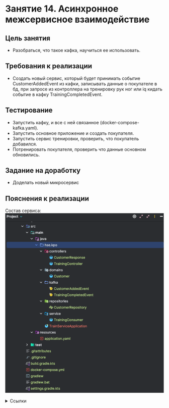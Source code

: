 # Занятие 14. Асинхронное межсервисное взаимодействие

## Цель занятия
- Разобраться, что такое кафка, научиться ее использовать.
## Требования к реализации
- Создать новый сервис, который будет принимать событие CustomerAddedEvent из кафки, 
записывать данные о покупателе в бд, при запросе из контроллера на тренировку рук ног или iq 
кидать событие в кафку TrainingCompletedEvent.
## Тестирование
- Запустить кафку, и все с ней связанное (docker-compose-kafka.yaml).
- Запустить основное приложение и создать покупателя.
- Запустить сервис тренировки, проверить, что покупатель добавился.
- Потренировать покупателя, проверить что данные основном обновились.
## Задание на доработку
- Доделать новый микросервис
## Пояснения к реализации
Состав сервиса:
![img.png](img.png)

<details> 
<summary>Ссылки</summary>
1. 
</details>